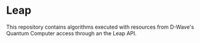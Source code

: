 # Leap
This repository contains algorithms executed with resources from D-Wave's Quantum Computer access through an the Leap API.
